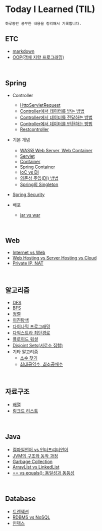# Today I Learned (TIL)
    하루동안 공부한 내용을 정리해서 기록합니다.
## ETC
* [markdown](./ETC/markdown.md)
* [OOP(객체 지향 프로그래밍)](./ETC/OOP.md)
<br>

## Spring
* Controller
    + [HttpServletRequest](./Spring/Controller/HttpServletRequest.md)
    + [Controller에서 데이터를 받는 방법](./Spring/Controller/get%20data.md)
    + [Controller에서 데이터를 전달하는 방법](./Spring/Controller/pass%20on%20data.md)
    + [Controller에서 데이터를 반환하는 방법](./Spring/Controller/return%20data.md)
    + [Restcontroller](./Spring/Controller/RestController.md)

* 기본 개념
    + [WAS와 Web Server, Web Container](./Spring/기본개념/WAS.md)
    + [Servlet](./Spring/기본개념/Servlet.md)
    + [Container](./Spring/기본개념/Container.md)
    + [Spring Container](./Spring/기본개념/SpringContainer.md)
    + [IoC vs DI](./Spring/기본개념/IoC%20vs%20DI.md)
    + [의존성 주입(DI) 방법](./Spring/기본개념/DI.md)
    + [Spring의 Singleton](./Spring/기본개념/Singleton.md)
* [Spring Security](./Spring/SpringSecurity.md)

* 배포
    + [jar vs war](./Spring/배포/warjar.md)

<br>

## Web
+ [Internet vs Web](./WEB/web.md)
+ [Web Hosting vs Server Hosting vs Cloud](./WEB/cloud.md)
+ [Private IP, NAT](./WEB/NAT.md)

<br>

## 알고리즘
+ [DFS](./Algorithm/DFS.md)
+ [BFS](./Algorithm/BFS.md)
+ [정렬](./Algorithm/sorting.md)
+ [이진탐색](./Algorithm/binarySearch.md)
+ [다이나믹 프로그래밍](./Algorithm/dynamicProgramming.md)
+ [다익스트라 최단경로](./Algorithm/dijkstra.md)
+ [플로이드 워셜](./Algorithm/floydWarshall.md)
+ [Disjoint Sets(서로소 집합)](./Algorithm/disjointSets.md)
+ 기타 알고리즘
    - [소수 찾기](./Algorithm/primenumber.md)
    - [최대공약수, 최소공배수](./Algorithm/gcdlcm.md)

<br>

## 자료구조
+ [배열](./DataStructure/array.md)
+ [링크드 리스트](./DataStructure/list.md)

<br>

## Java
+ [컴파일언어 vs 인터프리터언어](./Java/CompileVsInterpreter.md)
+ [JVM의 구조와 동작 과정](./Java/JVM.md)
+ [Garbage Collection](./Java/GarbageCollection.md)
+ [ArrayList vs LinkedList](./Java/ArrayList-LinkedList.md)
+ [== vs equals(): 동일성과 동등성](./Java/==-vs-equals().md)

<br>

## Database
+ [트랜잭션](./Database/Transaction.md)
+ [RDBMS vs NoSQL](./Database/RDBMS-vs-NoSQL.md)
+ [인덱스](./Database/index.md)